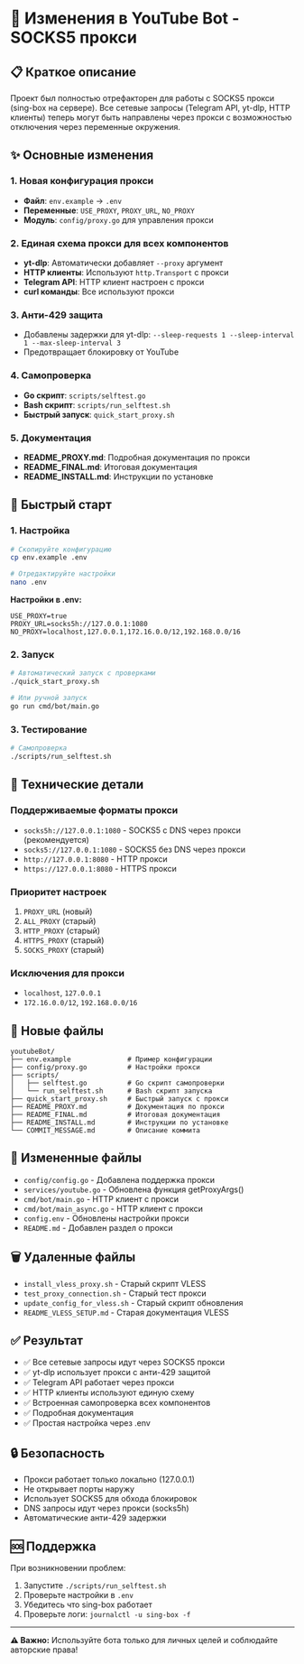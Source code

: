# 🔄 Изменения в YouTube Bot - SOCKS5 прокси

## 📋 Краткое описание

Проект был полностью отрефакторен для работы с SOCKS5 прокси (sing-box на сервере). Все сетевые запросы (Telegram API, yt-dlp, HTTP клиенты) теперь могут быть направлены через прокси с возможностью отключения через переменные окружения.

## ✨ Основные изменения

### 1. Новая конфигурация прокси
- **Файл**: `env.example` → `.env`
- **Переменные**: `USE_PROXY`, `PROXY_URL`, `NO_PROXY`
- **Модуль**: `config/proxy.go` для управления прокси

### 2. Единая схема прокси для всех компонентов
- **yt-dlp**: Автоматически добавляет `--proxy` аргумент
- **HTTP клиенты**: Используют `http.Transport` с прокси
- **Telegram API**: HTTP клиент настроен с прокси
- **curl команды**: Все используют прокси

### 3. Анти-429 защита
- Добавлены задержки для yt-dlp: `--sleep-requests 1 --sleep-interval 1 --max-sleep-interval 3`
- Предотвращает блокировку от YouTube

### 4. Самопроверка
- **Go скрипт**: `scripts/selftest.go`
- **Bash скрипт**: `scripts/run_selftest.sh`
- **Быстрый запуск**: `quick_start_proxy.sh`

### 5. Документация
- **README_PROXY.md**: Подробная документация по прокси
- **README_FINAL.md**: Итоговая документация
- **README_INSTALL.md**: Инструкции по установке

## 🚀 Быстрый старт

### 1. Настройка
```bash
# Скопируйте конфигурацию
cp env.example .env

# Отредактируйте настройки
nano .env
```

**Настройки в .env:**
```env
USE_PROXY=true
PROXY_URL=socks5h://127.0.0.1:1080
NO_PROXY=localhost,127.0.0.1,172.16.0.0/12,192.168.0.0/16
```

### 2. Запуск
```bash
# Автоматический запуск с проверками
./quick_start_proxy.sh

# Или ручной запуск
go run cmd/bot/main.go
```

### 3. Тестирование
```bash
# Самопроверка
./scripts/run_selftest.sh
```

## 🔧 Технические детали

### Поддерживаемые форматы прокси
- `socks5h://127.0.0.1:1080` - SOCKS5 с DNS через прокси (рекомендуется)
- `socks5://127.0.0.1:1080` - SOCKS5 без DNS через прокси
- `http://127.0.0.1:8080` - HTTP прокси
- `https://127.0.0.1:8080` - HTTPS прокси

### Приоритет настроек
1. `PROXY_URL` (новый)
2. `ALL_PROXY` (старый)
3. `HTTP_PROXY` (старый)
4. `HTTPS_PROXY` (старый)
5. `SOCKS_PROXY` (старый)

### Исключения для прокси
- `localhost`, `127.0.0.1`
- `172.16.0.0/12`, `192.168.0.0/16`

## 📁 Новые файлы

```
youtubeBot/
├── env.example              # Пример конфигурации
├── config/proxy.go          # Настройки прокси
├── scripts/
│   ├── selftest.go          # Go скрипт самопроверки
│   └── run_selftest.sh      # Bash скрипт запуска
├── quick_start_proxy.sh     # Быстрый запуск с прокси
├── README_PROXY.md          # Документация по прокси
├── README_FINAL.md          # Итоговая документация
├── README_INSTALL.md        # Инструкции по установке
└── COMMIT_MESSAGE.md        # Описание коммита
```

## 🔄 Измененные файлы

- `config/config.go` - Добавлена поддержка прокси
- `services/youtube.go` - Обновлена функция getProxyArgs()
- `cmd/bot/main.go` - HTTP клиент с прокси
- `cmd/bot/main_async.go` - HTTP клиент с прокси
- `config.env` - Обновлены настройки прокси
- `README.md` - Добавлен раздел о прокси

## 🗑️ Удаленные файлы

- `install_vless_proxy.sh` - Старый скрипт VLESS
- `test_proxy_connection.sh` - Старый тест прокси
- `update_config_for_vless.sh` - Старый скрипт обновления
- `README_VLESS_SETUP.md` - Старая документация VLESS

## ✅ Результат

- ✅ Все сетевые запросы идут через SOCKS5 прокси
- ✅ yt-dlp использует прокси с анти-429 защитой
- ✅ Telegram API работает через прокси
- ✅ HTTP клиенты используют единую схему
- ✅ Встроенная самопроверка всех компонентов
- ✅ Подробная документация
- ✅ Простая настройка через .env

## 🔒 Безопасность

- Прокси работает только локально (127.0.0.1)
- Не открывает порты наружу
- Использует SOCKS5 для обхода блокировок
- DNS запросы идут через прокси (socks5h)
- Автоматические анти-429 задержки

## 🆘 Поддержка

При возникновении проблем:

1. Запустите `./scripts/run_selftest.sh`
2. Проверьте настройки в `.env`
3. Убедитесь что sing-box работает
4. Проверьте логи: `journalctl -u sing-box -f`

---

**⚠️ Важно:** Используйте бота только для личных целей и соблюдайте авторские права!




